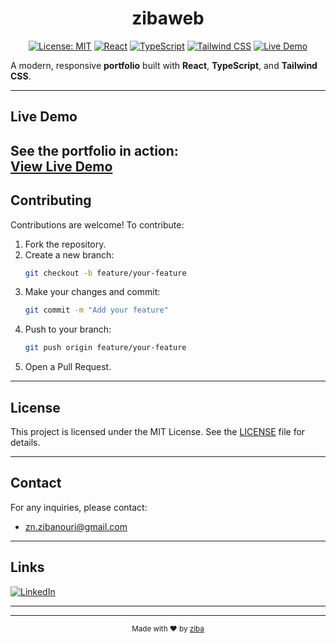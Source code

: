 <h1 align="center">
  zibaweb
</h1>

<div align="center">

[![License: MIT](https://img.shields.io/badge/License-MIT-yellow.svg?style=for-the-badge)](https://github.com/zibanouri/zibaweb/blob/main/LICENSE)
[![React](https://img.shields.io/badge/React-20232A?style=for-the-badge&logo=react&logoColor=61DAFB)](https://reactjs.org/)
[![TypeScript](https://img.shields.io/badge/TypeScript-007ACC?style=for-the-badge&logo=typescript&logoColor=white)](https://www.typescriptlang.org/)
[![Tailwind CSS](https://img.shields.io/badge/TailwindCSS-38B2AC?style=for-the-badge&logo=tailwind-css&logoColor=white)](https://tailwindcss.com/)
[![Live Demo](https://img.shields.io/badge/Live%20Demo-Online-crimson?style=for-the-badge)](https://zibanouri.github.io/zibaweb)

</div>

A modern, responsive **portfolio** built with **React**, **TypeScript**, and **Tailwind CSS**.

---

## Live Demo

See the portfolio in action:  
[View Live Demo](https://zibanouri.github.io/zibaweb)
---

## Contributing

Contributions are welcome! To contribute:

1. Fork the repository.
2. Create a new branch:
   ```bash
   git checkout -b feature/your-feature
   ```
3. Make your changes and commit:
   ```bash
   git commit -m "Add your feature"
   ```
4. Push to your branch:
   ```bash
   git push origin feature/your-feature
   ```
5. Open a Pull Request.

---

## License

This project is licensed under the MIT License. See the [LICENSE](https://github.com/zibanouri/zibaweb/blob/main/LICENSE) file for details.

---

## Contact

For any inquiries, please contact:
- zn.zibanouri@gmail.com
---


## Links

[![LinkedIn](https://img.shields.io/badge/LinkedIn-0A66C2?style=for-the-badge&logo=linkedin&logoColor=white)](https://www.linkedin.com/in/ziba-nouri/)

---

---

<div align="center">
  <sub>Made with ❤️ by <a href="https://zibanouri.github.io/zibaweb">ziba</a></sub>
</div>
